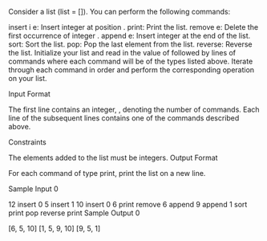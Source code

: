 Consider a list (list = []). You can perform the following commands:

insert i e: Insert integer  at position .
print: Print the list.
remove e: Delete the first occurrence of integer .
append e: Insert integer  at the end of the list.
sort: Sort the list.
pop: Pop the last element from the list.
reverse: Reverse the list.
Initialize your list and read in the value of  followed by  lines of commands where each command will be of the  types listed above. Iterate through each command in order and perform the corresponding operation on your list.

Input Format

The first line contains an integer, , denoting the number of commands.
Each line  of the  subsequent lines contains one of the commands described above.

Constraints

The elements added to the list must be integers.
Output Format

For each command of type print, print the list on a new line.

Sample Input 0

12
insert 0 5
insert 1 10
insert 0 6
print
remove 6
append 9
append 1
sort
print
pop
reverse
print
Sample Output 0

[6, 5, 10]
[1, 5, 9, 10]
[9, 5, 1]
